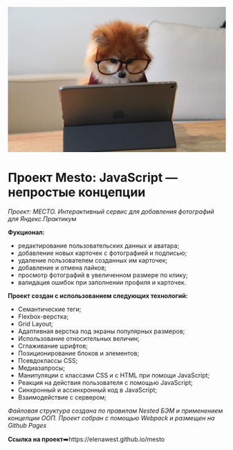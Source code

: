 ![](./ReadMe.jpg)
# Проект Mesto: JavaScript — непростые концепции

_Проект: МЕСТО. Интерактивный сервис для добавления фотографий для Яндекс.Практикум_

**Фукционал:**
- редактирование пользовательских данных и аватара;
- добавление новых карточек с фотографией и подписью;
- удаление пользователем созданных им карточек;
- добавление и отмена лайков;
- просмотр фотографий в увеличенном размере по клику;
- валидация ошибок при заполнении профиля и карточек.

**Проект создан с использованием следующих технологий:**
- Семантические теги;
- Flexbox-верстка;
- Grid Layout;
- Адаптивная верстка под экраны популярных размеров;
- Использование относительных величин;
- Сглаживание шрифтов;
- Позиционирование блоков и элементов;
- Псевдоклассы CSS;
- Медиазапросы;
- Манипуляции с классами CSS и с HTML при помощи JavaScript;
- Реакция на действия пользователя с помощью JavaScript;
- Синхронный и ассинхронный код в JavaScript;
- Взаимодействие с сервером; 

_Файловая структура создана по правилам Nested БЭМ и применением концепции ООП._
_Проект собран с помощью Webpack и размещен на  Github Pages_

**Ссылка на проект**➡️https://elenawest.github.io/mesto
